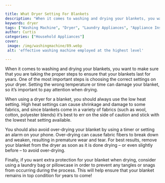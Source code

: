 ```yaml
---

title: What Dryer Setting For Blankets
description: "When it comes to washing and drying your blankets, you want to make sure that you are taking the proper steps to ensure that your ...learn about it in this post"
keywords: dryer
tags: ["Washing Machine", "Dryer", "Laundry Appliances", "Appliance Installation"]
author: Curtis
categories: ["Household Appliances"]
cover: 
 image: /img/washingmachine/89.webp
 alt: 'effective washing machine employed at the highest level'

---
```


When it comes to washing and drying your blankets, you want to make sure that you are taking the proper steps to ensure that your blankets last for years. One of the most important steps is choosing the correct settings on your dryer. Setting the wrong temperature or time can damage your blanket, so it’s important to pay attention when drying. 

When using a dryer for a blanket, you should always use the low heat setting. High heat settings can cause shrinkage and damage to some fabrics, and since blankets come in a variety of fabrics (such as wool, cotton, polyester blends) it’s best to err on the side of caution and stick with the lowest heat setting available. 

You should also avoid over-drying your blanket by using a timer or setting an alarm on your phone. Over-drying can cause fabric fibers to break down and weaken, resulting in premature wear and tear. For best results, remove your blanket from the dryer as soon as it is done drying – or even slightly before – to avoid over-drying. 

Finally, if you want extra protection for your blanket when drying, consider using a laundry bag or pillowcase in order to prevent any tangles or snags from occurring during the process. This will help ensure that your blanket remains in top condition for years to come!
